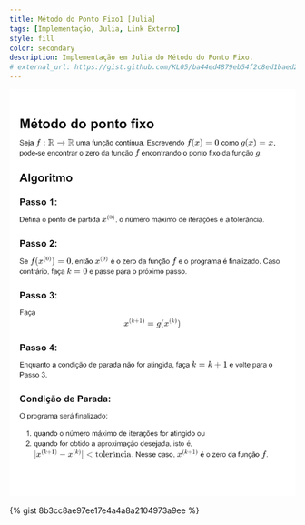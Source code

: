 ```yaml
---
title: Método do Ponto Fixo1 [Julia]
tags: [Implementação, Julia, Link Externo]
style: fill
color: secondary
description: Implementação em Julia do Método do Ponto Fixo.
# external_url: https://gist.github.com/KL05/ba44ed4879eb54f2c8ed1baed28a5c8d
---
```


![title](img/Metodo_do_Ponto_Fixo.png)

{% gist 8b3cc8ae97ee17e4a4a8a2104973a9ee %}